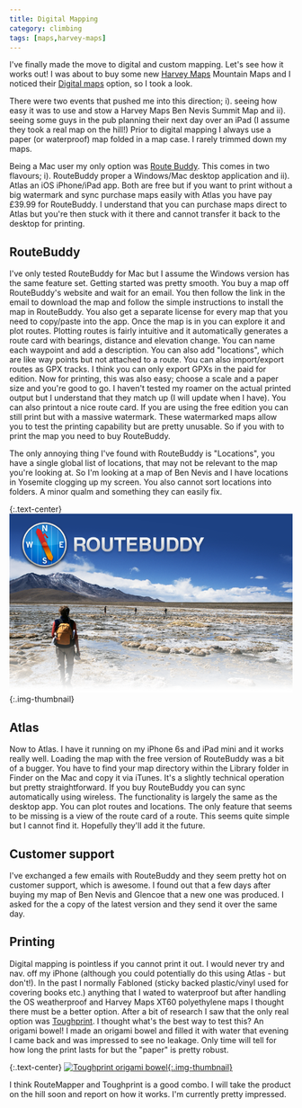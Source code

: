 ```yaml
---
title: Digital Mapping
category: climbing
tags: [maps,harvey-maps]
---
```

I've finally made the move to digital and custom mapping. Let's see how it works out!
I was about to buy some new [Harvey Maps](http://www.harveymaps.co.uk) Mountain Maps and I noticed
their [Digital maps](http://www.harveymaps.co.uk/acatalog/digital-mapping.html) option,
so I took a look.

There were two events that pushed me into this direction; i). seeing how easy it
was to use and stow a Harvey Maps Ben Nevis Summit Map and ii). seeing some guys in
the pub planning their next day over an iPad (I assume they took a real map on the
hill!) Prior to digital mapping I always use a paper (or waterproof) map folded in
a map case. I rarely trimmed down my maps.

Being a Mac user my only option was [Route Buddy](http://routebuddy.com). This comes
in two flavours; i). RouteBuddy proper a Windows/Mac desktop application and ii). Atlas
an iOS iPhone/iPad app. Both are free but if you want to print without a big watermark
and sync purchase maps easily with Atlas you have pay £39.99 for RouteBuddy. I understand
that you can purchase maps direct to Atlas but you're then stuck with it there and cannot
transfer it back to the desktop for printing.

## RouteBuddy
I've only tested RouteBuddy for Mac but I assume the Windows version has the same feature set.
Getting started was pretty smooth. You buy a map off RouteBuddy's website and wait for an email.
You then follow the link in the email to download the map and follow the simple instructions to
install the map in RouteBuddy. You also get a separate license for every map that you need to
copy/paste into the app. Once the map is in you can explore it and plot routes. Plotting routes
is fairly intuitive and it automatically generates a route card with bearings, distance and elevation
change. You can name each waypoint and add a description. You can also add "locations", which are
like way points but not attached to a route. You can also import/export routes as GPX tracks. I think you can only
export GPXs in the paid for edition. Now for printing, this was also easy; choose a scale
and a paper size and you're good to go. I haven't tested my roamer on the actual printed output
but I understand that they match up (I will update when I have). You can also printout
a nice route card. If you are using the free edition you can still print but with a
massive watermark. These watermarked maps allow you to test the printing capability but
are pretty unusable. So if you with to print the map you need to buy RouteBuddy.

The only annoying thing I've found with RouteBuddy is "Locations", you have a single
global list of locations, that may not be relevant to the map you're looking at. So I'm
looking at a map of Ben Nevis and I have locations in Yosemite clogging up my screen.
You also cannot sort locations into folders. A minor qualm and something they can
easily fix.

 {:.text-center}
![RouteBuddy](/img/routebuddy-banner.png){:.img-thumbnail}

## Atlas
Now to Atlas. I have it running on my iPhone 6s and iPad mini and it works really well.
Loading the map with the free version of RouteBuddy was a bit of a bugger. You have to
find your map directory within the Library folder in Finder on the Mac and copy
it via iTunes. It's a slightly technical operation but pretty straightforward. If you
buy RouteBuddy you can sync automatically using wireless. The functionality is largely the
same as the desktop app. You can plot routes and locations. The only feature that seems to
be missing is a view of the route card of a route. This seems quite simple but I cannot
find it. Hopefully they'll add it the future.

## Customer support
I've exchanged a few emails with RouteBuddy and they seem pretty hot on customer support,
which is awesome. I found out that a few days after buying my map of Ben Nevis and Glencoe
that a new one was produced. I asked for the a copy of the latest version and they send it
over the same day.

## Printing
Digital mapping is pointless if you cannot print it out. I would never try and nav.
off my iPhone (although you could potentially do this using Atlas - but don't!). In the past
I normally Fabloned (sticky backed plastic/vinyl used for covering books etc.) anything that I
wated to waterproof but after handling
the OS weatherproof and Harvey Maps XT60 polyethylene maps I thought there must be
a better option. After a bit of research I saw that the only real option was [Toughprint](http://www.toughprint.com).
I thought what's the best way to test this? An origami bowel! I made an origami bowel
and filled it with water that evening I came back and was impressed to see no leakage.
Only time will tell for how long the print lasts for but the "paper" is pretty robust.

{:.text-center}
[![Toughprint origami bowel](https://farm2.staticflickr.com/1706/25530996125_7e8304109e_z.jpg){:.img-thumbnail}](https://www.flickr.com/photos/msyea/25530996125)

I think RouteMapper and Toughprint is a good combo. I will take the product on the hill
soon and report on how it works. I'm currently pretty impressed.
